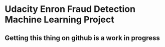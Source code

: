 # Udacity Enron Fraud Detection Machine Learning Project

## Getting this thing on github is a work in progress
